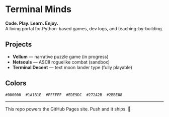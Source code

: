 # Terminal Minds

**Code. Play. Learn. Enjoy.**  
A living portal for Python-based games, dev logs, and teaching-by-building.

## Projects
- **Vellum** — narrative puzzle game (in progress)
- **Netsouls** — ASCII roguelike combat (sandbox)
- **Terminal Decent** — text moon lander type (fully playable)

## Colors
```
#000000  #1A1B1E  #FFFFFF  #EDE9DC  #272A2B  #2BBE88
```

---
This repo powers the GitHub Pages site. Push and it ships. 🚀
